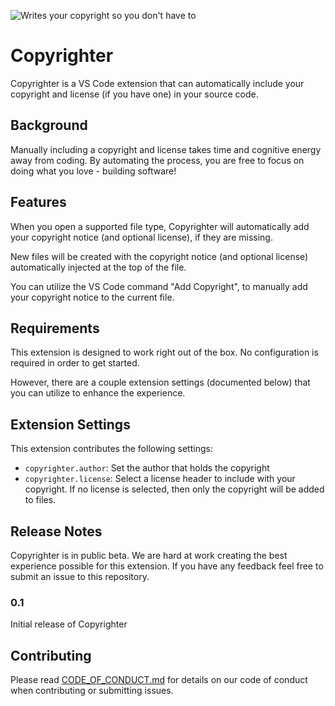![Writes your copyright so you don't have to](https://github.com/max-wilkinson/copyrighter/blob/master/CopyrighterHero.png?raw=true)

# Copyrighter

Copyrighter is a VS Code extension that can automatically include your copyright and license (if you have one) in your source code.

## Background

Manually including a copyright and license takes time and cognitive energy away from coding. By automating the process, you are free to focus on doing what you love - building software!

## Features

When you open a supported file type, Copyrighter will automatically add your copyright notice (and optional license), if they are missing.

New files will be created with the copyright notice (and optional license) automatically injected at the top of the file.

You can utilize the VS Code command "Add Copyright", to manually add your copyright notice to the current file.

## Requirements

This extension is designed to work right out of the box. No configuration is required in order to get started.

However, there are a couple extension settings (documented below) that you can utilize to enhance the experience.

## Extension Settings

This extension contributes the following settings:

- `copyrighter.author`: Set the author that holds the copyright
- `copyrighter.license`: Select a license header to include with your copyright. If no license is selected, then only the copyright will be added to files.

## Release Notes

Copyrighter is in public beta. We are hard at work creating the best experience possible for this extension. If you have any feedback feel free to submit an issue to this repository.

### 0.1

Initial release of Copyrighter

## Contributing

Please read [CODE_OF_CONDUCT.md](CODE_OF_CONDUCT.md) for details on our code of conduct when contributing or submitting issues.
